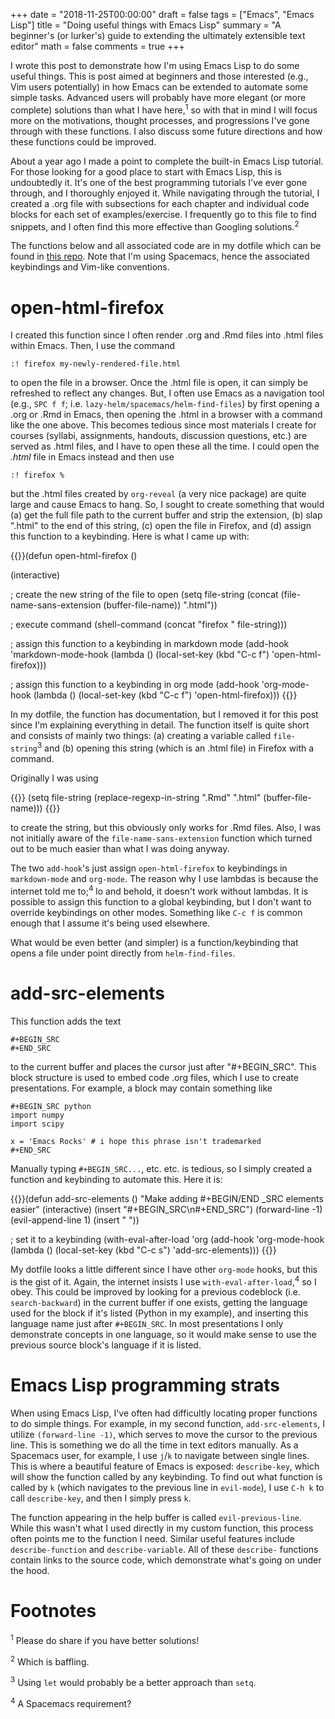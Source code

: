 +++
date = "2018-11-25T00:00:00"
draft = false
tags = ["Emacs", "Emacs Lisp"]
title = "Doing useful things with Emacs Lisp"
summary = "A beginner's (or lurker's) guide to extending the ultimately extensible text editor"
math = false
comments = true
+++

I wrote this post to demonstrate how I'm using Emacs Lisp to do some useful
things. This is post aimed at beginners and those interested (e.g., Vim users
potentially) in how Emacs can be extended to automate some simple tasks.
Advanced users will probably have more elegant (or more complete) solutions than
what I have here,<sup>1</sup> so with that in mind I will focus more on the
motivations, thought processes, and progressions I've gone through with these
functions. I also discuss some future directions and how these functions could
be improved.

About a year ago I made a point to complete the built-in Emacs Lisp tutorial.
For those looking for a good place to start with Emacs Lisp, this is undoubtedly
it. It's one of the best programming tutorials I've ever gone through, and I
thoroughly enjoyed it. While navigating through the tutorial, I created a .org
file with subsections for each chapter and individual code blocks for each set
of examples/exercise. I frequently go to this file to find snippets, and I often
find this more effective than Googling solutions.<sup>2</sup>

The functions below and all associated code are in my dotfile which can be found
in [this repo](https://github.com/mhaffner/dotfiles). Note that I'm using
Spacemacs, hence the associated keybindings and Vim-like conventions.

# open-html-firefox

I created this function since I often render .org and .Rmd files into .html
files within Emacs. Then, I use the command

    :! firefox my-newly-rendered-file.html

to open the file in a browser. Once the .html file is open, it can simply be
refreshed to reflect any changes. But, I often use Emacs as a navigation tool
(e.g., `SPC f f`; i.e. `lazy-helm/spacemacs/helm-find-files`) by first opening a
.org or .Rmd in Emacs, then opening the .html in a browser with a command like
the one above. This becomes tedious since most materials I create for courses
(syllabi, assignments, handouts, discussion questions, etc.) are served as .html
files, and I have to open these all the time. I could open the _.html_ file in
Emacs instead and then use

    :! firefox %

but the .html files created by `org-reveal` (a very nice package) are quite
large and cause Emacs to hang. So, I sought to create something that would (a)
get the full file path to the current buffer and strip the extension, (b) slap
".html" to the end of this string, \(c) open the file in Firefox, and (d)
assign this function to a keybinding. Here is what I came up with:

{{<highlight EmacsLisp>}}(defun open-html-firefox ()

  (interactive)

  ; create the new string of the file to open
  (setq file-string (concat (file-name-sans-extension (buffer-file-name)) ".html"))

  ; execute command
  (shell-command (concat "firefox " file-string)))


  ; assign this function to a keybinding in markdown mode
  (add-hook 'markdown-mode-hook
    (lambda ()
      (local-set-key (kbd "C-c f") 'open-html-firefox)))

  ; assign this function to a keybinding in org mode
  (add-hook 'org-mode-hook
            (lambda ()
              (local-set-key (kbd "C-c f") 'open-html-firefox)))
{{</highlight>}} 

In my dotfile, the function has documentation, but I removed it for this post
since I'm explaining everything in detail. The function itself is quite short
and consists of mainly two things: (a) creating a variable called
`file-string`<sup>3</sup> and (b) opening this string (which is an .html
file) in Firefox with a command.

Originally I was using 

{{<highlight elisp>}} (setq file-string (replace-regexp-in-string "\.Rmd" ".html" (buffer-file-name)))
{{</highlight>}}
    
to create the string, but this obviously only works for .Rmd files. Also, I was
not initially aware of the `file-name-sans-extension` function which turned out
to be much easier than what I was doing anyway.

The two `add-hook`'s just assign `open-html-firefox` to keybindings in
`markdown-mode` and `org-mode`. The reason why I use lambdas is because the
internet told me to;<sup>4</sup> lo and behold, it doesn't work without lambdas.
It is possible to assign this function to a global keybinding, but I don't want
to override keybindings on other modes. Something like `C-c f` is common enough
that I assume it's being used elsewhere.

What would be even better (and simpler) is a function/keybinding that opens a
file under point directly from `helm-find-files`.

# add-src-elements

This function adds the text 

    #+BEGIN_SRC
    #+END_SRC
    
to the current buffer and places the cursor just after "#+BEGIN_SRC". This block
structure is used to embed code .org files, which I use to create presentations.
For example, a block may contain something like

    #+BEGIN_SRC python
    import numpy
    import scipy
    
    x = 'Emacs Rocks' # i hope this phrase isn't trademarked
    #+END_SRC

Manually typing `#+BEGIN_SRC...`, etc. etc. is tedious, so I simply created a
function and keybinding to automate this. Here it is:

{{<highlight elisp>}}(defun add-src-elements ()
    "Make adding #+BEGIN/END _SRC elements easier"
    (interactive)
    (insert "#+BEGIN_SRC\n#+END_SRC")
    (forward-line -1)
    (evil-append-line 1)
    (insert " "))
    
  ; set it to a keybinding
  (with-eval-after-load 'org
    (add-hook 'org-mode-hook
              (lambda ()
                (local-set-key (kbd "C-c s") 'add-src-elements)))
{{</highlight>}} 
                  
My dotfile looks a little different since I have other `org-mode` hooks, but
this is the gist of it. Again, the internet insists I use
`with-eval-after-load`,<sup>4</sup> so I obey. This could be improved by looking
for a previous codeblock (i.e. `search-backward`) in the current buffer if one
exists, getting the language used for the block if it's listed (Python in my
example), and inserting this language name just after `#+BEGIN_SRC`. In most
presentations I only demonstrate concepts in one language, so it would make
sense to use the previous source block's language if it is listed.

# Emacs Lisp programming strats
      
When using Emacs Lisp, I've often had difficultly locating proper functions to
do simple things. For example, in my second function, `add-src-elements`, I
utilize `(forward-line -1)`, which serves to move the cursor to the previous
line. This is something we do all the time in text editors manually. As a
Spacemacs user, for example, I use `j`/`k` to navigate between single lines.
This is where a beautiful feature of Emacs is exposed: `describe-key`, which
will show the function called by any keybinding. To find out what function is
called by `k` (which navigates to the previous line in `evil-mode`), I use `C-h
k` to call `describe-key`, and then I simply press `k`.

The function appearing in the help buffer is called `evil-previous-line`. While
this wasn't what I used directly in my custom function, this process often
points me to the function I need. Similar useful features include
`describe-function` and `describe-variable`. All of these `describe-` functions
contain links to the source code, which demonstrate what's going on under the
hood.

# Footnotes

<sup>1</sup> Please do share if you have better solutions!

<sup>2</sup> Which is baffling.

<sup>3</sup> Using `let` would probably be a better approach than `setq`.

<sup>4</sup> A Spacemacs requirement?

